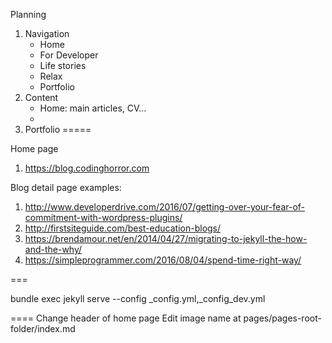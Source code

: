 Planning

1. Navigation
	- Home
	- For Developer
	- Life stories
	- Relax 
	- Portfolio
2. Content
	- Home: main articles, CV...
	- 
3. Portfolio
=====

Home page

1. https://blog.codinghorror.com

Blog detail page examples:

1. http://www.developerdrive.com/2016/07/getting-over-your-fear-of-commitment-with-wordpress-plugins/
2. http://firstsiteguide.com/best-education-blogs/
3. https://brendamour.net/en/2014/04/27/migrating-to-jekyll-the-how-and-the-why/
4. https://simpleprogrammer.com/2016/08/04/spend-time-right-way/

===

bundle exec jekyll serve --config _config.yml,_config_dev.yml

====
Change header of home page
Edit image name at pages/pages-root-folder/index.md